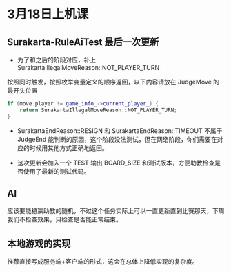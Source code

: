# 3月18日上机课

## Surakarta-RuleAiTest 最后一次更新

- 为了和之后的阶段对应，补上 SurakartaIllegalMoveReason::NOT_PLAYER_TURN

按照同时触发，按照枚举变量定义的顺序返回，以下内容请放在 JudgeMove 的最开头位置

```cpp
if (move.player != game_info_->current_player_) {
    return SurakartaIllegalMoveReason::NOT_PLAYER_TURN;
}
```

- SurakartaEndReason::RESIGN 和 SurakartaEndReason::TIMEOUT 不属于 JudgeEnd 能判断的原因，这个阶段没法测试，但在网络阶段，你们需要在对应的时候用其他方式正确地返回。

- 这次更新会加入一个 TEST 输出 BOARD_SIZE 和测试版本，方便助教检查是否使用了最新的测试代码。

## AI

应该要能稳赢助教的随机，不过这个任务实际上可以一直更新直到比赛那天，下周我们不检查效果，只检查是否能正常结束。

## 本地游戏的实现

推荐直接写成服务端+客户端的形式，这会在总体上降低实现的复杂度。